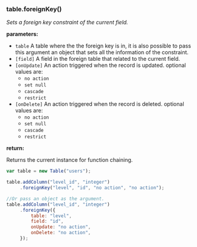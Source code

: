 ### table.foreignKey()

*Sets a foreign key constraint of the current field.*

**parameters:**

- `table` A table where the the foreign key is in, it is also possible to pass
    this argument an object that sets all the information of the constraint.
- `[field]` A field in the foreign table that related to the current field.
- `[onUpdate]` An action triggered when the record is updated. optional values
    are: 
    - `no action`
    - `set null`
    - `cascade`
    - `restrict`
- `[onDelete]` An action triggered when the record is deleted. optional values
    are:
    - `no action`
    - `set null`
    - `cascade`
    - `restrict`

**return:**

Returns the current instance for function chaining.

```javascript
var table = new Table("users");

table.addColumn("level_id", "integer")
     .foreignKey("level", "id", "no action", "no action");

//Or pass an object as the argument.
table.addColumn("level_id", "integer")
     .foreignKey({
         table: "level",
         field: "id",
         onUpdate: "no action",
         onDelete: "no action",
     });
```